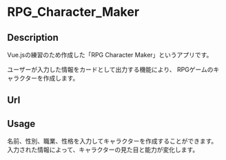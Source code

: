 # RPG_Character_Maker

## Description
Vue.jsの練習のため作成した「RPG Character Maker」というアプリです。

ユーザーが入力した情報をカードとして出力する機能により、
RPGゲームのキャラクターを作成します。

## Url


## Usage
名前、性別、職業、性格を入力してキャラクターを作成することができます。
入力された情報によって、キャラクターの見た目と能力が変化します。
